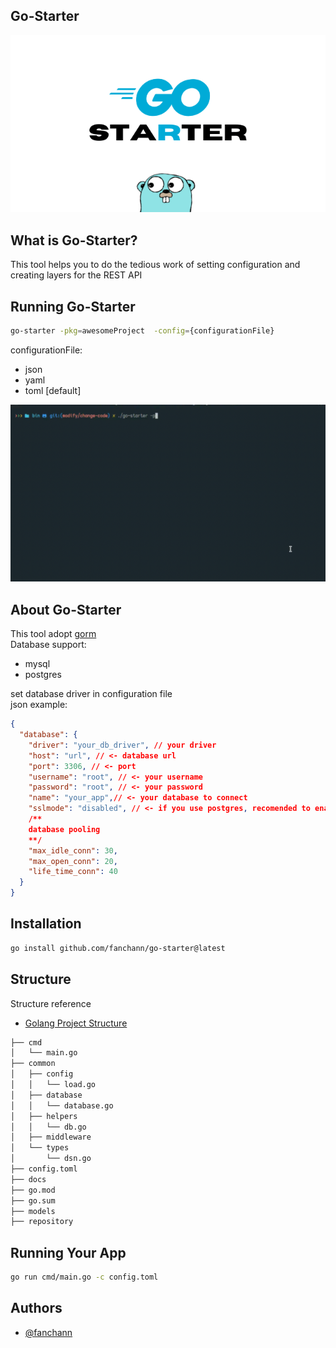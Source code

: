 ## Go-Starter
![App Screenshot](/assets/GO-STARTER.png)

## What is Go-Starter?
This tool helps you to do the tedious work of setting configuration and creating layers for the REST API

## Running Go-Starter
```sh
go-starter -pkg=awesomeProject  -config={configurationFile}
```
configurationFile: 
- json
- yaml
- toml [default]

![go-starter](/assets/go-starter.gif)

## About Go-Starter
This tool adopt [gorm](https://gorm.io/)\
Database support:
- mysql
- postgres

set database driver in configuration file\
json example:
```json
{
  "database": {
    "driver": "your_db_driver", // your driver
    "host": "url", // <- database url
    "port": 3306, // <- port 
    "username": "root", // <- your username
    "password": "root", // <- your password
    "name": "your_app",// <- your database to connect
    "sslmode": "disabled", // <- if you use postgres, recomended to enabled
    /**
    database pooling
    **/
    "max_idle_conn": 30,
    "max_open_conn": 20,
    "life_time_conn": 40
  }
}
```
## Installation
```sh
go install github.com/fanchann/go-starter@latest
```
## Structure
Structure reference
- [Golang Project Structure](https://github.com/Mindinventory/Golang-Project-Structure)
```sh
├── cmd
│   └── main.go
├── common
│   ├── config
│   │   └── load.go
│   ├── database
│   │   └── database.go
│   ├── helpers
│   │   └── db.go
│   ├── middleware
│   └── types
│       └── dsn.go
├── config.toml
├── docs
├── go.mod
├── go.sum
├── models
├── repository
```
## Running Your App
```sh
go run cmd/main.go -c config.toml
```
## Authors

- [@fanchann](https://github.com/fanchann)

